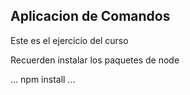 ## Aplicacion de Comandos


Este es el ejercicio del curso

Recuerden instalar los paquetes de node

...
npm install
...